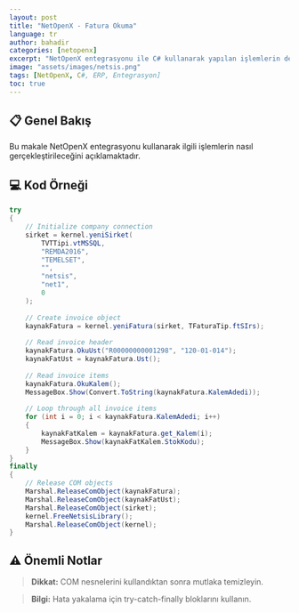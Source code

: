 ```yaml
---
layout: post
title: "NetOpenX - Fatura Okuma"
language: tr
author: bahadir
categories: [netopenx]
excerpt: "NetOpenX entegrasyonu ile C# kullanarak yapılan işlemlerin detaylı açıklaması ve örnek kodları."
image: "assets/images/netsis.png"
tags: [NetOpenX, C#, ERP, Entegrasyon]
toc: true
---
```


## 📋 Genel Bakış

Bu makale NetOpenX entegrasyonu kullanarak ilgili işlemlerin nasıl gerçekleştirileceğini açıklamaktadır.

## 💻 Kod Örneği

```csharp
try
{
    // Initialize company connection
    sirket = kernel.yeniSirket(
        TVTTipi.vtMSSQL,
        "REMDA2016",
        "TEMELSET",
        "",
        "netsis",
        "net1",
        0
    );
    
    // Create invoice object
    kaynakFatura = kernel.yeniFatura(sirket, TFaturaTip.ftSIrs);
    
    // Read invoice header
    kaynakFatura.OkuUst("R00000000001298", "120-01-014");
    kaynakFatUst = kaynakFatura.Ust();
    
    // Read invoice items
    kaynakFatura.OkuKalem();
    MessageBox.Show(Convert.ToString(kaynakFatura.KalemAdedi));
    
    // Loop through all invoice items
    for (int i = 0; i < kaynakFatura.KalemAdedi; i++)
    {
        kaynakFatKalem = kaynakFatura.get_Kalem(i);
        MessageBox.Show(kaynakFatKalem.StokKodu);
    }
}
finally
{
    // Release COM objects
    Marshal.ReleaseComObject(kaynakFatura);
    Marshal.ReleaseComObject(kaynakFatUst);
    Marshal.ReleaseComObject(sirket);
    kernel.FreeNetsisLibrary();
    Marshal.ReleaseComObject(kernel);
}
```


## ⚠️ Önemli Notlar

> **Dikkat:** COM nesnelerini kullandıktan sonra mutlaka temizleyin.

> **Bilgi:** Hata yakalama için try-catch-finally bloklarını kullanın.

